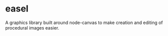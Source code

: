 # easel
A graphics library built around node-canvas to make creation and editing of procedural images easier.
